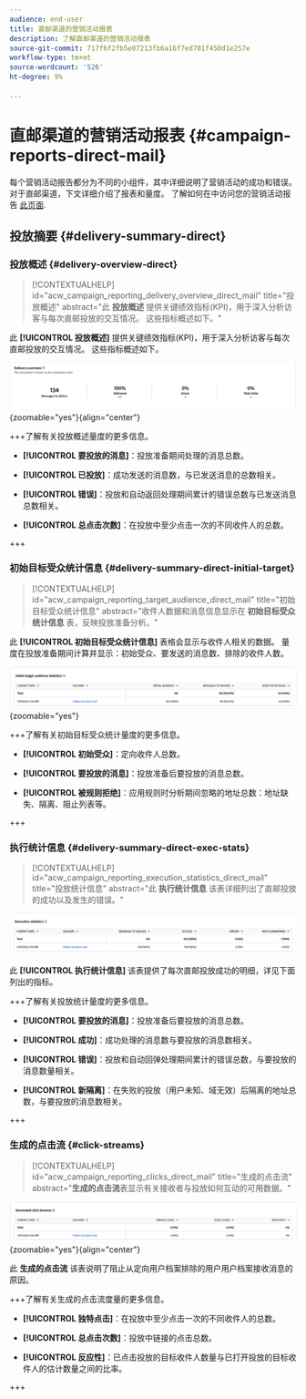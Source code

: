 ```yaml
---
audience: end-user
title: 直邮渠道的营销活动报表
description: 了解直邮渠道的营销活动报表
source-git-commit: 717f6f2fb5e07213fb6a16f7ed701f450d1e257e
workflow-type: tm+mt
source-wordcount: '526'
ht-degree: 9%

---
```


# 直邮渠道的营销活动报表 {#campaign-reports-direct-mail}

每个营销活动报告都分为不同的小组件，其中详细说明了营销活动的成功和错误。 对于直邮渠道，下文详细介绍了报表和量度。 了解如何在中访问您的营销活动报告 [此页面](campaign-reports.md).

## 投放摘要 {#delivery-summary-direct}

### 投放概述 {#delivery-overview-direct}

>[!CONTEXTUALHELP]
>id="acw_campaign_reporting_delivery_overview_direct_mail"
>title="投放概述"
>abstract="此 **投放概述** 提供关键绩效指标(KPI)，用于深入分析访客与每次直邮投放的交互情况。 这些指标概述如下。"

此 **[!UICONTROL 投放概述]** 提供关键绩效指标(KPI)，用于深入分析访客与每次直邮投放的交互情况。 这些指标概述如下。

![](assets/direct-mail-campaign-overview.png){zoomable=&quot;yes&quot;}{align="center"}

+++了解有关投放概述量度的更多信息。

* **[!UICONTROL 要投放的消息]**：投放准备期间处理的消息总数。

* **[!UICONTROL 已投放]**：成功发送的消息数，与已发送消息的总数相关。

* **[!UICONTROL 错误]**：投放和自动返回处理期间累计的错误总数与已发送消息总数相关。

* **[!UICONTROL 总点击次数]**：在投放中至少点击一次的不同收件人的总数。

+++

### 初始目标受众统计信息 {#delivery-summary-direct-initial-target}

>[!CONTEXTUALHELP]
>id="acw_campaign_reporting_target_audience_direct_mail"
>title="初始目标受众统计信息"
>abstract="收件人数据和消息信息显示在 **初始目标受众统计信息** 表，反映投放准备分析。"

此 **[!UICONTROL 初始目标受众统计信息]** 表格会显示与收件人相关的数据。 量度在投放准备期间计算并显示：初始受众、要发送的消息数、排除的收件人数。

![](assets/direct-mail-campaign-target-audience.png){zoomable=&quot;yes&quot;}

+++了解有关初始目标受众统计量度的更多信息。

* **[!UICONTROL 初始受众]**：定向收件人总数。

* **[!UICONTROL 要投放的消息]**：投放准备后要投放的消息总数。

* **[!UICONTROL 被规则拒绝]**：应用规则时分析期间忽略的地址总数：地址缺失、隔离、阻止列表等。

+++

### 执行统计信息 {#delivery-summary-direct-exec-stats}

>[!CONTEXTUALHELP]
>id="acw_campaign_reporting_execution_statistics_direct_mail"
>title="投放统计信息"
>abstract="此 **执行统计信息** 该表详细列出了直邮投放的成功以及发生的错误。"

![](assets/direct-mail-campaign-exec.png)

此 **[!UICONTROL 执行统计信息]** 该表提供了每次直邮投放成功的明细，详见下面列出的指标。

+++了解有关投放统计量度的更多信息。

* **[!UICONTROL 要投放的消息]**：投放准备后要投放的消息总数。

* **[!UICONTROL 成功]**：成功处理的消息数与要投放的消息数相关。

* **[!UICONTROL 错误]**：投放和自动回弹处理期间累计的错误总数，与要投放的消息数量相关。

* **[!UICONTROL 新隔离]**：在失败的投放（用户未知、域无效）后隔离的地址总数，与要投放的消息数相关。

+++

### 生成的点击流 {#click-streams}

>[!CONTEXTUALHELP]
>id="acw_campaign_reporting_clicks_direct_mail"
>title="生成的点击流"
>abstract="**生成的点击流**&#x200B;表显示有关接收者与投放如何互动的可用数据。"

![](assets/direct-mail-campaign-clicks.png){zoomable=&quot;yes&quot;}{align="center"}

此 **生成的点击流** 该表说明了阻止从定向用户档案排除的用户用户档案接收消息的原因。

+++了解有关生成的点击流度量的更多信息。

* **[!UICONTROL 独特点击]**：在投放中至少点击一次的不同收件人的总数。

* **[!UICONTROL 总点击次数]**：投放中链接的点击总数。

* **[!UICONTROL 反应性]**：已点击投放的目标收件人数量与已打开投放的目标收件人的估计数量之间的比率。

+++
